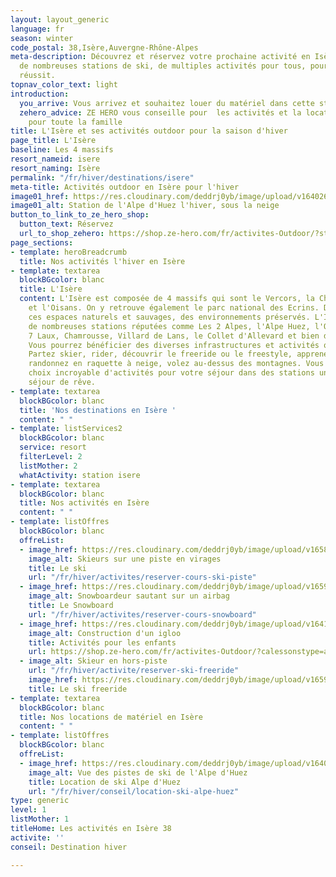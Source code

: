 ```yaml
---
layout: layout_generic
language: fr
season: winter
code_postal: 38,Isère,Auvergne-Rhône-Alpes
meta-description: Découvrez et réservez votre prochaine activité en Isère. Retrouvez
  de nombreuses stations de ski, de multiples activités pour tous, pour un séjour
  réussit.
topnav_color_text: light
introduction:
  you_arrive: Vous arrivez et souhaitez louer du matériel dans cette station.
  zehero_advice: ZE HERO vous conseille pour  les activités et la location des équipements
    pour toute la famille
title: L'Isère et ses activités outdoor pour la saison d'hiver
page_title: L'Isère
baseline: Les 4 massifs
resort_nameid: isere
resort_naming: Isère
permalink: "/fr/hiver/destinations/isere"
meta-title: Activités outdoor en Isère pour l'hiver
image01_href: https://res.cloudinary.com/deddrj0yb/image/upload/v1640266010/website/resorts/alpe%20d%27huez/Alpes_dhuez_envzu0.jpg
image01_alt: Station de l'Alpe d'Huez l'hiver, sous la neige
button_to_link_to_ze_hero_shop:
  button_text: Réservez
  url_to_shop_zehero: https://shop.ze-hero.com/fr/activites-Outdoor/?station=Alpe+d%27Huez&calessonstype=all&catypegenderlistsummer=all&calessonsactivitytype=all&start-date=
page_sections:
- template: heroBreadcrumb
  title: Nos activités l'hiver en Isère
- template: textarea
  blockBGcolor: blanc
  title: L'Isère
  content: L'Isère est composée de 4 massifs qui sont le Vercors, la Chartreuse, Belledonne
    et l'Oisans. On y retrouve également le parc national des Ecrins. Découvrez alors
    ces espaces naturels et sauvages, des environnements préservés. L'Isère est composée
    de nombreuses stations réputées comme Les 2 Alpes, l'Alpe Huez, l'Oisans, les
    7 Laux, Chamrousse, Villard de Lans, le Collet d'Allevard et bien d'autre encore.
    Vous pourrez bénéficier des diverses infrastructures et activités qu’elles proposent.
    Partez skier, rider, découvrir le freeride ou le freestyle, apprenez le snowboard,
    randonnez en raquette à neige, volez au-dessus des montagnes. Vous trouvez un
    choix incroyable d'activités pour votre séjour dans des stations uniques pour
    séjour de rêve.
- template: textarea
  blockBGcolor: blanc
  title: 'Nos destinations en Isère '
  content: " "
- template: listServices2
  blockBGcolor: blanc
  service: resort
  filterLevel: 2
  listMother: 2
  whatActivity: station isere
- template: textarea
  blockBGcolor: blanc
  title: Nos activités en Isère
  content: " "
- template: listOffres
  blockBGcolor: blanc
  offreList:
  - image_href: https://res.cloudinary.com/deddrj0yb/image/upload/v1658996210/website/winter/278543636_10062359407168773_4445107599426939386_n.jpg
    image_alt: Skieurs sur une piste en virages
    title: Le ski
    url: "/fr/hiver/activites/reserver-cours-ski-piste"
  - image_href: https://res.cloudinary.com/deddrj0yb/image/upload/v1659001432/website/winter/klein-2.jpg
    image_alt: Snowboardeur sautant sur un airbag
    title: Le Snowboard
    url: "/fr/hiver/activites/reserver-cours-snowboard"
  - image_href: https://res.cloudinary.com/deddrj0yb/image/upload/v1641808699/website/winter/michal-mancewicz-B3JhkTNqw_M-unsplash_dtpptw.jpg
    image_alt: Construction d'un igloo
    title: Activités pour les enfants
    url: https://shop.ze-hero.com/fr/activites-Outdoor/?calessonstype=all&catypegenderlistsummer=all&calessonsactivitytype=Activit%C3%A9+non+ski&start-date=
  - image_alt: Skieur en hors-piste
    url: "/fr/hiver/activite/reserver-ski-freeride"
    image_href: https://res.cloudinary.com/deddrj0yb/image/upload/v1659001449/website/winter/shutterstock_1120866635.jpg
    title: Le ski freeride
- template: textarea
  blockBGcolor: blanc
  title: Nos locations de matériel en Isère
  content: " "
- template: listOffres
  blockBGcolor: blanc
  offreList:
  - image_href: https://res.cloudinary.com/deddrj0yb/image/upload/v1640266020/website/resorts/alpe%20d%27huez/jelrik-stevens-cocKZ3IgFhA-unsplash_dmg1mp.jpg
    image_alt: Vue des pistes de ski de l'Alpe d'Huez
    title: Location de ski Alpe d'Huez
    url: "/fr/hiver/conseil/location-ski-alpe-huez"
type: generic
level: 1
listMother: 1
titleHome: Les activités en Isère 38
activite: ''
conseil: Destination hiver

---
```

